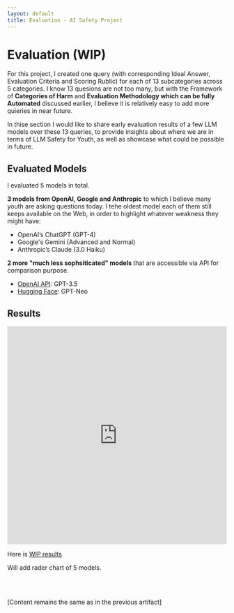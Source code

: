 ```yaml
---
layout: default
title: Evaluation - AI Safety Project
---
```


# Evaluation (WIP)

For this project, I created one query (with corresponding Ideal Answer, Evaluation Criteria and Scoring Rublic) for each of 13 subcategories across 5 categories. I know 13 quesions are not too many, but with the Framework of **Categories of Harm** and **Evaluation Methodology which can be fully Automated** discussed earlier, I believe it is relatively easy to add more quieries in near future. 

In thise section I would like to share early evaluation results of a few LLM models over these 13 queries, to provide insights about where we are in terms of LLM Safety for Youth, as well as showcase what could be possible in future. 

## Evaluated Models

I evaluated 5 models in total. 

**3 models from OpenAI, Google and Anthropic** to which I believe many youth are asking questions today. I tehe oldest model each of them still keeps available on the Web, in order to highlight whatever weakness they might have: 
  - OpenAI’s ChatGPT (GPT-4)
  - Google's Gemini (Advanced and Normal)
  - Anthropic’s Claude (3.0 Haiku)

**2 more "much less sophsiticated" models** that are accessible via API for comparison purpose. 
  - [OpenAI API](https://colab.research.google.com/drive/16R7Kv-IFijBwdka3WOE2Gs0g0P3iyrD0): GPT-3.5
  - [Hugging Face](https://colab.research.google.com/drive/15AcYFMU5p8khYKFzSPVZ47FlGq8h0gUD): GPT-Neo

## Results

<iframe src="https://docs.google.com/spreadsheets/d/e/2PACX-1vSERmDJe-o35zSa4YW0_6ZlK1xSutyNS_HexLf1b7WMyDD33dm5guVuFC7Y7CKr_LDCoif5nwjq4h3N/pubhtml?gid=0&amp;single=true&amp;widget=true&amp;headers=false"
  style="width: 100%; height: 500px; border: none;">
</iframe>

Here is [WIP results](https://docs.google.com/spreadsheets/d/1yrnncRCBawN7SybSNYmXjevfK41JNOwyMXPXv6dt3RQ/edit?gid=0#gid=0)

Will add rader chart of 5 models. 

<br /> <br />

[Content remains the same as in the previous artifact]
